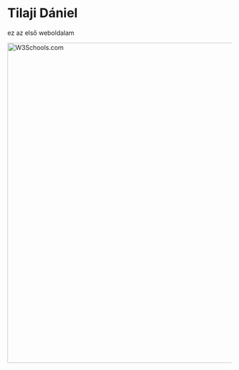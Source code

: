 <!DOCTYPE html>
<html>
<body>
  <h1>Tilaji Dániel</h1>
  <p>ez az első weboldalam</p>
<img src="https://polopij56.github.io/anyu/Image_1631681465552.jpg" alt="W3Schools.com" width="1080" height="720">

</body>
</html>
